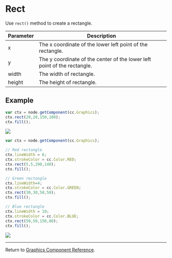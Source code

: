 # Rect

Use `rect()` method to create a rectangle.

| Parameter | Description
| -------------- | ----------- |
| x | The x coordinate of the lower left point of the rectangle.
| y | The y coordinate of the center of the lower left point of the rectangle.
| width | The width of rectangle.
| height | The height of rectangle.

## Example

```javascript
var ctx = node.getComponent(cc.Graphics);
ctx.rect(20,20,150,100);
ctx.fill();
```

<a href="graphics/rect.png"><img src="graphics/rect.png"></a>

```javascript
var ctx = node.getComponent(cc.Graphics);

// Red rectangle
ctx.lineWidth = 6;
ctx.strokeColor = cc.Color.RED;
ctx.rect(5,5,290,140);
ctx.fill();

// Green rectangle
ctx.lineWidth=4;
ctx.strokeColor = cc.Color.GREEN;
ctx.rect(30,30,50,50);
ctx.fill();

// Blue rectangle
ctx.lineWidth = 10;
ctx.strokeColor = cc.Color.BLUE;
ctx.rect(50,50,150,80);
ctx.fill();
```

<a href="graphics/rect2.png"><img src="graphics/rect2.png"></a>

<hr>

Return to [Graphics Component Reference](../../components/graphics.md).
